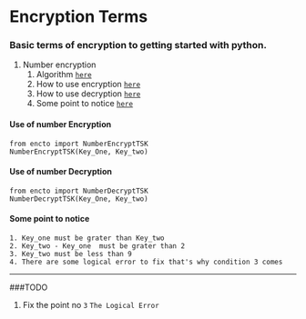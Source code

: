 # Encryption Terms
### Basic terms of encryption to getting started with python.
1. Number encryption 
    1. Algorithm [`here`][1]
    2. How to use encryption [`here`][2]
    2. How to use decryption [`here`][3]
    1. Some point to notice [`here`][4]




#### Use of number Encryption
`from encto import NumberEncryptTSK`<br>
`NumberEncryptTSK(Key_One, Key_two)`<br>
#### Use of number Decryption
`from encto import NumberDecryptTSK`<br>
`NumberDecryptTSK(Key_One, Key_two)`<br>
#### Some point to notice
`1. Key_one must be grater than Key_two`<br>
`2. Key_two - Key_one  must be grater than 2`<br>
`3. Key_two must be less than 9`<br>
`4. There are some logical error to fix that's why condition 3 comes`<br>

*****

###TODO
1. Fix the point no `3` `The Logical Error`


[1]: encto.py
[2]: README.md#use-of-number-encryption
[3]: README.md#use-of-number-decryption
[4]: README.md#some-point-to-notice